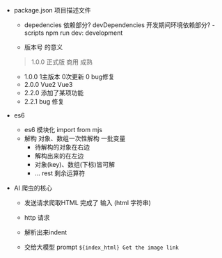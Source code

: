 - package.json
  项目描述文件
  - depedencies 依赖部分?
  devDependencies 开发期间环境依赖部分?
  -scripts
   npm run dev: development

   - 版本号 的意义
    > 1.0.0  正式版 商用 成熟
    - 1.0.0  1主版本 0次更新 0 bug修复
    - 2.0.0 Vue2 Vue3
    - 2.2.0  添加了某项功能
    - 2.2.1  bug 修复

- es6
  - es6 模块化 import from mjs
  - 解构 
    对象、数组一次性解构 一批变量
    - 待解构的对象在右边
    - 解构出来的在左边
    - 对象(key)、数组(下标)皆可解
    -  ... rest 剩余运算符

- AI 爬虫的核心
   - 发送请求爬取HTML 完成了 输入 (html 字符串)
   - http 请求
   - 解析出来indent


   - 交给大模型 prompt
   `
   ${index_html}
   Get the image link
   `

